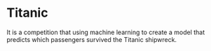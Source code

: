 # Titanic
It is a competition that using machine learning to create a model that predicts which passengers survived the Titanic shipwreck.
